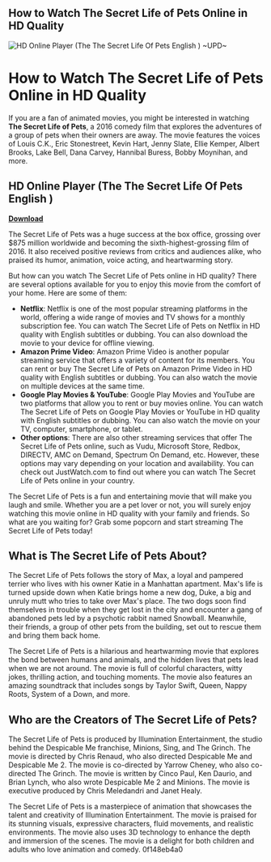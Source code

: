 ## How to Watch The Secret Life of Pets Online in HD Quality

 
![HD Online Player (The The Secret Life Of Pets English ) ~UPD~](https://encrypted-tbn3.gstatic.com/images?q=tbn:ANd9GcTh_jqh3ur_TcfZ7fPoZXnzsjpgokyycD537nO0vblkvsohRAa7KyBz0vY)

 
# How to Watch The Secret Life of Pets Online in HD Quality
 
If you are a fan of animated movies, you might be interested in watching **The Secret Life of Pets**, a 2016 comedy film that explores the adventures of a group of pets when their owners are away. The movie features the voices of Louis C.K., Eric Stonestreet, Kevin Hart, Jenny Slate, Ellie Kemper, Albert Brooks, Lake Bell, Dana Carvey, Hannibal Buress, Bobby Moynihan, and more.
 
## HD Online Player (The The Secret Life Of Pets English )


[**Download**](https://www.google.com/url?q=https%3A%2F%2Ftlniurl.com%2F2tLett&sa=D&sntz=1&usg=AOvVaw1mEHL_RAugfY3hgiqDZg8Z)

 
The Secret Life of Pets was a huge success at the box office, grossing over $875 million worldwide and becoming the sixth-highest-grossing film of 2016. It also received positive reviews from critics and audiences alike, who praised its humor, animation, voice acting, and heartwarming story.
 
But how can you watch The Secret Life of Pets online in HD quality? There are several options available for you to enjoy this movie from the comfort of your home. Here are some of them:
 
- **Netflix**: Netflix is one of the most popular streaming platforms in the world, offering a wide range of movies and TV shows for a monthly subscription fee. You can watch The Secret Life of Pets on Netflix in HD quality with English subtitles or dubbing. You can also download the movie to your device for offline viewing.
- **Amazon Prime Video**: Amazon Prime Video is another popular streaming service that offers a variety of content for its members. You can rent or buy The Secret Life of Pets on Amazon Prime Video in HD quality with English subtitles or dubbing. You can also watch the movie on multiple devices at the same time.
- **Google Play Movies & YouTube**: Google Play Movies and YouTube are two platforms that allow you to rent or buy movies online. You can watch The Secret Life of Pets on Google Play Movies or YouTube in HD quality with English subtitles or dubbing. You can also watch the movie on your TV, computer, smartphone, or tablet.
- **Other options**: There are also other streaming services that offer The Secret Life of Pets online, such as Vudu, Microsoft Store, Redbox, DIRECTV, AMC on Demand, Spectrum On Demand, etc. However, these options may vary depending on your location and availability. You can check out JustWatch.com to find out where you can watch The Secret Life of Pets online in your country.

The Secret Life of Pets is a fun and entertaining movie that will make you laugh and smile. Whether you are a pet lover or not, you will surely enjoy watching this movie online in HD quality with your family and friends. So what are you waiting for? Grab some popcorn and start streaming The Secret Life of Pets today!
  
## What is The Secret Life of Pets About?
 
The Secret Life of Pets follows the story of Max, a loyal and pampered terrier who lives with his owner Katie in a Manhattan apartment. Max's life is turned upside down when Katie brings home a new dog, Duke, a big and unruly mutt who tries to take over Max's place. The two dogs soon find themselves in trouble when they get lost in the city and encounter a gang of abandoned pets led by a psychotic rabbit named Snowball. Meanwhile, their friends, a group of other pets from the building, set out to rescue them and bring them back home.
 
The Secret Life of Pets is a hilarious and heartwarming movie that explores the bond between humans and animals, and the hidden lives that pets lead when we are not around. The movie is full of colorful characters, witty jokes, thrilling action, and touching moments. The movie also features an amazing soundtrack that includes songs by Taylor Swift, Queen, Nappy Roots, System of a Down, and more.
 
## Who are the Creators of The Secret Life of Pets?
 
The Secret Life of Pets is produced by Illumination Entertainment, the studio behind the Despicable Me franchise, Minions, Sing, and The Grinch. The movie is directed by Chris Renaud, who also directed Despicable Me and Despicable Me 2. The movie is co-directed by Yarrow Cheney, who also co-directed The Grinch. The movie is written by Cinco Paul, Ken Daurio, and Brian Lynch, who also wrote Despicable Me 2 and Minions. The movie is executive produced by Chris Meledandri and Janet Healy.
 
The Secret Life of Pets is a masterpiece of animation that showcases the talent and creativity of Illumination Entertainment. The movie is praised for its stunning visuals, expressive characters, fluid movements, and realistic environments. The movie also uses 3D technology to enhance the depth and immersion of the scenes. The movie is a delight for both children and adults who love animation and comedy.
 0f148eb4a0
